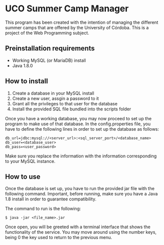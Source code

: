 # UCO Summer Camp Manager
This program has been created with the intention of managing the different summer camps that are offered by the University of Córdoba. This is a project of the Web Programming subject.

## Preinstallation requirements
- Working MySQL (or MariaDB) install
- Java 1.8.0 

## How to install
1. Create a database in your MySQL install
2. Create a new user, assgin a password to it
3. Grant all the privileges to that user for the database
4. Install the provided SQL file bundled into the scripts folder

Once you have a working database, you may now proceed to set up the program to make use of that database. In the config.properties file, you have to define the following lines in order to set up the database as follows:

```
db_url=jdbc:mysql://<server_url>:<sql_server_port>/<database_name>
db_user=<database_user>
db_pass=<user_password>
```

Make sure you replace the information with the information corresponding to your MySQL instance.

## How to use
Once the database is set up, you have to run the provided jar file with the following command. Important, before running, make sure you have a Java 1.8 install in order to guarantee compatibility.

The command to run is the following:

```
$ java -jar <file_name>.jar
```

Once open, you will be greeted with a terminal interface that shows the functionality of the service. You may move around using the number keys, being 0 the key used to return to the previous menu. 

